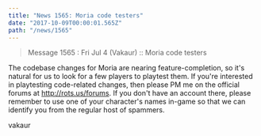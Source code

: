```yaml
---
title: "News 1565: Moria code testers"
date: "2017-10-09T00:00:01.565Z"
path: "/news/1565"
---
```


> Message 1565 : Fri Jul  4 (Vakaur)     :: Moria code testers

The codebase changes for Moria are nearing feature-completion, so
it's natural for us to look for a few players to playtest them.
If you're interested in playtesting code-related changes, then
please PM me on the official forums at http://rots.us/forums.
If you don't have an account there, please remember to use one of
your character's names in-game so that we can identify you from
the regular host of spammers.

vakaur